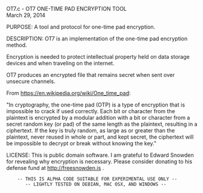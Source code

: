OT7.c - OT7 ONE-TIME PAD ENCRYPTION TOOL                        
March 29, 2014

PURPOSE: A tool and protocol for one-time pad encryption.

DESCRIPTION: OT7 is an implementation of the one-time pad encryption method. 

Encryption is needed to protect intellectual property held on data storage 
devices and when traveling on the internet.

OT7 produces an encrypted file that remains secret when sent over unsecure 
channels.  

From https://en.wikipedia.org/wiki/One_time_pad:

"In cryptography, the one-time pad (OTP) is a type of encryption that is 
impossible to crack if used correctly. Each bit or character from the plaintext 
is encrypted by a modular addition with a bit or character from a secret random 
key (or pad) of the same length as the plaintext, resulting in a ciphertext. If 
the key is truly random, as large as or greater than the plaintext, never reused 
in whole or part, and kept secret, the ciphertext will be impossible to decrypt 
or break without knowing the key."

LICENSE: This is public domain software. I am grateful to Edward Snowden for
revealing why encryption is necessary. Please consider donating to his defense 
fund at http://freesnowden.is . 

        -- THIS IS ALPHA CODE SUITABLE FOR EXPERIMENTAL USE ONLY --
           -- LIGHTLY TESTED ON DEBIAN, MAC OSX, AND WINDOWS --
